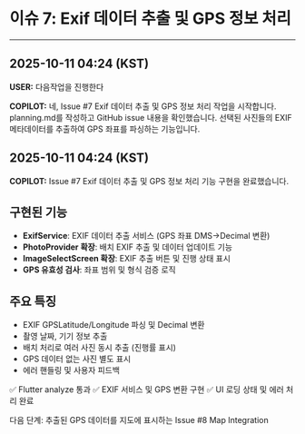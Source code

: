 # 이슈 7: Exif 데이터 추출 및 GPS 정보 처리

---

## 2025-10-11 04:24 (KST)

**USER:**
다음작업을 진행한다

**COPILOT:**
네, Issue #7 Exif 데이터 추출 및 GPS 정보 처리 작업을 시작합니다. planning.md를 작성하고 GitHub issue 내용을 확인했습니다. 선택된 사진들의 EXIF 메타데이터를 추출하여 GPS 좌표를 파싱하는 기능입니다.

## 2025-10-11 04:24 (KST)

**COPILOT:**
Issue #7 Exif 데이터 추출 및 GPS 정보 처리 기능 구현을 완료했습니다.

## 구현된 기능

- **ExifService**: EXIF 데이터 추출 서비스 (GPS 좌표 DMS→Decimal 변환)
- **PhotoProvider 확장**: 배치 EXIF 추출 및 데이터 업데이트 기능  
- **ImageSelectScreen 확장**: EXIF 추출 버튼 및 진행 상태 표시
- **GPS 유효성 검사**: 좌표 범위 및 형식 검증 로직

## 주요 특징

- EXIF GPSLatitude/Longitude 파싱 및 Decimal 변환
- 촬영 날짜, 기기 정보 추출
- 배치 처리로 여러 사진 동시 추출 (진행률 표시)
- GPS 데이터 없는 사진 별도 표시
- 에러 핸들링 및 사용자 피드백

✅ Flutter analyze 통과
✅ EXIF 서비스 및 GPS 변환 구현
✅ UI 로딩 상태 및 에러 처리 완료

다음 단계: 추출된 GPS 데이터를 지도에 표시하는 Issue #8 Map Integration
